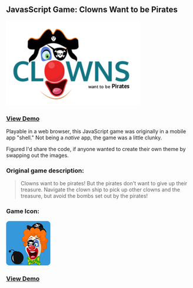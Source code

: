 ## JavasScript Game: Clowns Want to be Pirates
![Clowns Want to be Pirates](images/splash-page.png)
### [View Demo](https://stevesohcot.github.io/clowns-want-to-be-pirates/)

Playable in a web browser, this JavaScript game was originally in a mobile app "shell."  Not being a *native* app, the game was a little clunky.

Figured I'd share the code, if anyone wanted to create their own theme by swapping out the images.

### Original game description:

> Clowns want to be pirates!  But the pirates don't want to give up their treasure.  Navigate the clown ship to pick up other clowns and the treasure, but avoid the bombs set out by the pirates!

### Game Icon:
![Clowns Want to be Pirates](images/app-icon-120.png)

### [View Demo](https://stevesohcot.github.io/clowns-want-to-be-pirates/)